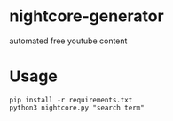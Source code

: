 # nightcore-generator
automated free youtube content

# Usage
```
pip install -r requirements.txt
python3 nightcore.py "search term"
```
